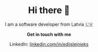 <h1 align="center"> Hi there 👋</h1>
<p align="center">I am a software developer from Latvia 🇱🇻</p>
<p align="center"><b> Get in touch with me</b></p>
<p align="center">LinkedIn: <a href="https://www.linkedin.com/in/edijslejnieks">linkedin.com/in/edijslejnieks</a></p>
